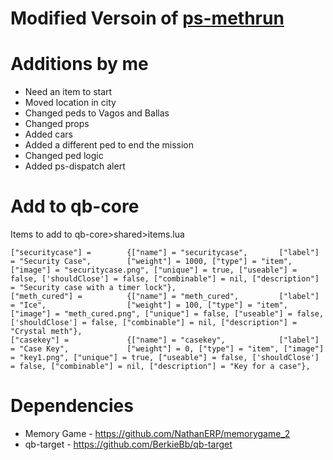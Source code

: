 # Modified Versoin of [ps-methrun](https://github.com/trclassic92/ps-methrun)

# Additions by me
* Need an item to start
* Moved location in city
* Changed peds to Vagos and Ballas
* Changed props
* Added cars
* Added a different ped to end the mission
* Changed ped logic
* Added ps-dispatch alert

# Add to qb-core
Items to add to qb-core>shared>items.lua
```
["securitycase"] =        {["name"] = "securitycase",       ["label"] = "Security Case",        ["weight"] = 1000, ["type"] = "item", ["image"] = "securitycase.png", ["unique"] = true, ["useable"] = false, ['shouldClose'] = false, ["combinable"] = nil, ["description"] = "Security case with a timer lock"},
["meth_cured"] =          {["name"] = "meth_cured",         ["label"] = "Ice",                  ["weight"] = 100, ["type"] = "item", ["image"] = "meth_cured.png", ["unique"] = false, ["useable"] = false, ['shouldClose'] = false, ["combinable"] = nil, ["description"] = "Crystal meth"},
["casekey"] =             {["name"] = "casekey",            ["label"] = "Case Key",             ["weight"] = 0, ["type"] = "item", ["image"] = "key1.png", ["unique"] = true, ["useable"] = false, ['shouldClose'] = false, ["combinable"] = nil, ["description"] = "Key for a case"},

```

# Dependencies
* Memory Game - https://github.com/NathanERP/memorygame_2
* qb-target - https://github.com/BerkieBb/qb-target
